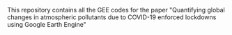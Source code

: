 This repository contains all the GEE codes for the paper "Quantifying global changes in atmospheric pollutants due to COVID-19 enforced lockdowns using Google Earth Engine"
